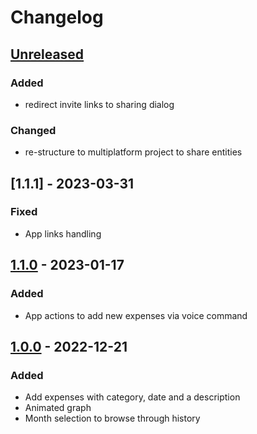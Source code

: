 # Changelog

## [Unreleased]
### Added
- redirect invite links to sharing dialog

### Changed
- re-structure to multiplatform project to share entities



## [1.1.1] - 2023-03-31
### Fixed
- App links handling



## [1.1.0] - 2023-01-17
### Added
- App actions to add new expenses via voice command



## [1.0.0] - 2022-12-21
### Added
- Add expenses with category, date and a description
- Animated graph
- Month selection to browse through history



[unreleased]: https://github.com/thebino/DailyExpenses/compare/1.1.0...HEAD
[1.1.0]: https://github.com/thebino/DailyExpenses/compare/1.0.0...1.1.0
[1.0.0]: https://github.com/thebino/DailyExpenses/releases/tag/1.0.0
